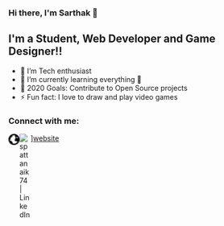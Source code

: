 ### Hi there, I'm Sarthak 👋

## I'm a Student, Web Developer and Game Designer!!
- 🔭 I’m Tech enthusiast
- 🌱 I’m currently learning everything 🤣
- 🥅 2020 Goals: Contribute to Open Source projects
- ⚡ Fun fact: I love to draw and play video games

### Connect with me:
<img align="left" alt="sarthak75.itch.io" width="22px" src="https://raw.githubusercontent.com/iconic/open-iconic/master/svg/globe.svg" />][website]
[<img align="left" alt="spattanaik74 | LinkedIn" width="22px" src="https://cdn.jsdelivr.net/npm/simple-icons@v3/icons/linkedin.svg" />][linkedin]

</details>

[website]: https://sarthak75.itch.io/
[linkedin]: https://www.linkedin.com/in/spattanaik74